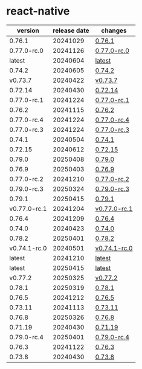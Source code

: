 # react-native	


|version|release date|changes|
|---|---|---|
|0.76.1|20241029|[0.76.1](./0.76.1-20241029.md)|
|0.77.0-rc.0|20241126|[0.77.0-rc.0](./0.77.0-rc.0-20241126.md)|
|latest|20240604|[latest](./latest-20240604.md)|
|0.74.2|20240605|[0.74.2](./0.74.2-20240605.md)|
|v0.73.7|20240422|[v0.73.7](./v0.73.7-20240422.md)|
|0.72.14|20240430|[0.72.14](./0.72.14-20240430.md)|
|0.77.0-rc.1|20241224|[0.77.0-rc.1](./0.77.0-rc.1-20241224.md)|
|0.76.2|20241115|[0.76.2](./0.76.2-20241115.md)|
|0.77.0-rc.4|20241224|[0.77.0-rc.4](./0.77.0-rc.4-20241224.md)|
|0.77.0-rc.3|20241224|[0.77.0-rc.3](./0.77.0-rc.3-20241224.md)|
|0.74.1|20240504|[0.74.1](./0.74.1-20240504.md)|
|0.72.15|20240612|[0.72.15](./0.72.15-20240612.md)|
|0.79.0|20250408|[0.79.0](./0.79.0-20250408.md)|
|0.76.9|20250403|[0.76.9](./0.76.9-20250403.md)|
|0.77.0-rc.2|20241210|[0.77.0-rc.2](./0.77.0-rc.2-20241210.md)|
|0.79.0-rc.3|20250324|[0.79.0-rc.3](./0.79.0-rc.3-20250324.md)|
|0.79.1|20250415|[0.79.1](./0.79.1-20250415.md)|
|v0.77.0-rc.1|20241204|[v0.77.0-rc.1](./v0.77.0-rc.1-20241204.md)|
|0.76.4|20241209|[0.76.4](./0.76.4-20241209.md)|
|0.74.0|20240423|[0.74.0](./0.74.0-20240423.md)|
|0.78.2|20250401|[0.78.2](./0.78.2-20250401.md)|
|v0.74.1-rc.0|20240501|[v0.74.1-rc.0](./v0.74.1-rc.0-20240501.md)|
|latest|20241210|[latest](./latest-20241210.md)|
|latest|20250415|[latest](./latest-20250415.md)|
|v0.77.2|20250325|[v0.77.2](./v0.77.2-20250325.md)|
|0.78.1|20250319|[0.78.1](./0.78.1-20250319.md)|
|0.76.5|20241212|[0.76.5](./0.76.5-20241212.md)|
|0.73.11|20241113|[0.73.11](./0.73.11-20241113.md)|
|0.76.8|20250326|[0.76.8](./0.76.8-20250326.md)|
|0.71.19|20240430|[0.71.19](./0.71.19-20240430.md)|
|0.79.0-rc.4|20250401|[0.79.0-rc.4](./0.79.0-rc.4-20250401.md)|
|0.76.3|20241122|[0.76.3](./0.76.3-20241122.md)|
|0.73.8|20240430|[0.73.8](./0.73.8-20240430.md)|
